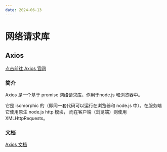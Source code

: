 ```yaml
---
date: 2024-06-13
---
```


# 网络请求库

## Axios

[点击前往 Axios 官网][Axios]

### 简介

Axios 是一个基于 promise 网络请求库，作用于node.js 和浏览器中。

它是 isomorphic 的（即同一套代码可以运行在浏览器和 node.js 中）。在服务端它使用原生 node.js http 模块， 而在客户端（浏览端）则使用 XMLHttpRequests。

### 文档

[Axios 文档][Axios 文档]

[Axios]: https://axios-http.com/zh/
[Axios 文档]: https://axios-http.com/zh/docs/intro
